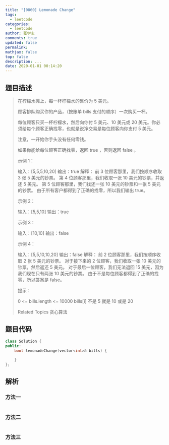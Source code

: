 ```yaml
---
title: "[0860] Lemonade Change"
tags:
  - leetcode
categories:
  - leetcode
author: 张学志
comments: true
updated: false
permalink:
mathjax: false
top: false
description: ...
date: 2020-01-01 00:14:20
---
```


## 题目描述

> 在柠檬水摊上，每一杯柠檬水的售价为 5 美元。 
> 
> 顾客排队购买你的产品，（按账单 bills 支付的顺序）一次购买一杯。 
> 
> 每位顾客只买一杯柠檬水，然后向你付 5 美元、10 美元或 20 美元。你必须给每个顾客正确找零，也就是说净交易是每位顾客向你支付 5 美元。 
> 
> 注意，一开始你手头没有任何零钱。 
> 
> 如果你能给每位顾客正确找零，返回 true ，否则返回 false 。 
> 
> 示例 1： 
> 
> 输入：[5,5,5,10,20]
> 输出：true
> 解释：
> 前 3 位顾客那里，我们按顺序收取 3 张 5 美元的钞票。
> 第 4 位顾客那里，我们收取一张 10 美元的钞票，并返还 5 美元。
> 第 5 位顾客那里，我们找还一张 10 美元的钞票和一张 5 美元的钞票。
> 由于所有客户都得到了正确的找零，所以我们输出 true。
> 
> 
> 示例 2： 
> 
> 输入：[5,5,10]
> 输出：true
> 
> 
> 示例 3： 
> 
> 输入：[10,10]
> 输出：false
> 
> 
> 示例 4： 
> 
> 输入：[5,5,10,10,20]
> 输出：false
> 解释：
> 前 2 位顾客那里，我们按顺序收取 2 张 5 美元的钞票。
> 对于接下来的 2 位顾客，我们收取一张 10 美元的钞票，然后返还 5 美元。
> 对于最后一位顾客，我们无法退回 15 美元，因为我们现在只有两张 10 美元的钞票。
> 由于不是每位顾客都得到了正确的找零，所以答案是 false。
> 
> 
> 
> 
> 提示： 
> 
> 
> 0 <= bills.length <= 10000 
> bills[i] 不是 5 就是 10 或是 20 
> 
> Related Topics 贪心算法

## 题目代码

```cpp
class Solution {
public:
    bool lemonadeChange(vector<int>& bills) {
        
    }
};
```

## 解析

### 方法一

```cpp

```

### 方法二

```cpp

```

### 方法三

```cpp

```

